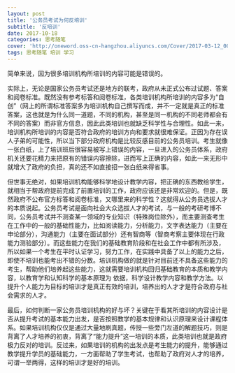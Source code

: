 ```yaml
---
layout: post
title: '公务员考试为何反培训'
subtitle: '反培训'
date: 2017-10-18
categories: 思考随笔
cover: 'http://oneword.oss-cn-hangzhou.aliyuncs.com/Cover/2017-03-12_00-22-29.jpg?Expires=1508223554&OSSAccessKeyId=TMP.AQEBRAJDaKsoMkQRxF0XlSXxxyIR4IDWBg5cZ5BP0G0iAPnA8b7m9XJOAAU-MC4CFQDY0SdQfKMbeTjIJIfwGaIw_-DPlAIVAN5T1aEJgaSR1m9WfZl-YpqWpEYS&Signature=BIulHjmiKHkhpulk4CPcWCoAcf0%3D'
tags: 思考随笔 培训 学习 
---
```


简单来说，因为很多培训机构所培训的内容可能是错误的。

实际上，无论是国家公务员考试还是地方的联考，政府从未正式公布过试题、答案和阅卷标准。既然没有参考标答和阅卷标准，各类培训机构所培训的内容多为“自创”（网上的所谓标准答案多为培训机构自己撰写而成，并不一定就是真正的标准答案，这也就是为什么同一道题，不同的机构，甚至是同一机构的不同老师都会有不同的答案）而非官方信息，因此此类培训也就缺乏科学性与合理性。如此一来，培训机构所培训的内容是否符合政府的培训方向和要求就很难保证。正因为存在误人子弟的可能性，所以当下部分政府机构是比较反感目前的公务员培训。考生就像一张白纸，上了培训班后很容易被写上错误的内容，一旦进入的公务员体系，政府机关还要花精力来把原有的错误内容擦除，进而写上正确的内容，如此一来无形中就增大了政府的负担，真的还不如直接招一张白纸来得省事。

但世事无绝对，如果培训机构能够科学地设计教学内容，把正确的东西教给学生，就相当于帮政府提前完成了前置培训的工作，政府应该还是非常欢迎的。但是，既然政府不公布官方标答和阅卷标准，又哪里来的科学性？这就得从公务员选拔人才的本质说起。公务员考试是面向社会大众选拔人才的考试，与一般的考研考博不同，公务员考试并不测查某一领域的专业知识（特殊岗位除外），而主要测查考生在工作中的一般的基础性能力，比如阅读能力，分析能力，文字表达能力（主要在申论部分），沟通能力（主要在面试部分）还有智商等（智商考察主要体现在行政能力测验部分）。而这些能力在我们的基础教育阶段和在社会工作中都有所涉及，所以如果一个考生在平时认证学习，努力工作，在实践中具备了以上的能力之后，即使不培训也能考出不错的分数。培训机构做的就是针对目前还不具备这些能力的考生，帮助他们培养起这些能力，这就需要培训机构回归基础教育的本质和教学内容，以教育学和认知科学的基本原理为 依据，科学设计教学内容和教学方法。以提升个人能力为目标的培训才是真正有效的培训，培养出的人才才是符合政府与社会需求的人才。

最后，如何判断一家公务员培训机构的好与坏？关键在于看其所培训的内容设计是否从提升考试的基本能力出发，是否按照教学的基本规律和认识原理来设计课程体系。如果培训机构仅仅是通过大量地刷真题，传授一些旁门左道的解题技巧，则是背离了人才培养的初衷，背离了“能力提升”这一培训的本质，此类培训也就是政府极力反对的培训。反过来，如果培训的机构的出发点是考生能力的提升，能够通过教学提升学员的基础能力，一方面帮助了学生考试，也帮助了政府对人才的培养，可谓一举两得，这样的培训才是好的培训。
